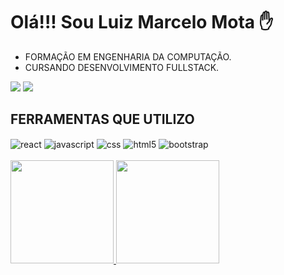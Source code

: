 # Olá!!! Sou Luiz Marcelo Mota ✋

-  FORMAÇÃO EM ENGENHARIA DA COMPUTAÇÃO.
-  CURSANDO DESENVOLVIMENTO FULLSTACK.
<div align = "left">
  <a href="https://www.linkedin.com/in/luizmarcelomota/" target="_blank"><img src="https://img.shields.io/badge/-LinkedIn-%230077B5?style=for-the-badge&logo=linkedin&logoColor=white" target="_blank"></a> 
  <a href = "mailto:luizmarcelolm@hotmail.com"><img src="https://img.shields.io/badge/Hotmail-D14836?style=for-the-badge&logo=hotmail&logoColor=white" target="_blank"></a>
</div>

## FERRAMENTAS QUE UTILIZO
<div stype="display inline_block">
 <img align="center" alt="react" src="https://img.shields.io/badge/React-20232A?style=for-the-badge&logo=react&logoColor=61DAFB"/>
 <img align="center" alt="javascript" src="https://img.shields.io/badge/JavaScript-F7DF1E?style=for-the-badge&logo=javascript&logoColor=black"/>
 <img align="center" alt="css" src="https://img.shields.io/badge/CSS-239120?&style=for-the-badge&logo=css3&logoColor=white"/>
 <img align="center" alt="html5" src="https://img.shields.io/badge/HTML5-E34F26?style=for-the-badge&logo=html5&logoColor=white"/>
  <img align="center" alt="bootstrap" src="https://img.shields.io/badge/Bootstrap-563D7C?style=for-the-badge&logo=bootstrap&logoColor=white"/>
</div>



<br>
<div align = "left">
  <a href="https://github.com/luizmarcelolm">
  <img height="165em" src="https://github-readme-stats.vercel.app/api?username=luizmarcelolm&show_icons=true&theme=nightowl&include_all_commits=true&count_private=true"/>
  <img height="165em" src="https://github-readme-stats.vercel.app/api/top-langs/?username=luizmarcelolm&layout=compact&langs_count=168&theme=nightowl"/>
</div>


  

